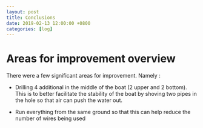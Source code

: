```yaml
---
layout: post
title: Conclusions
date: 2019-02-13 12:00:00 +0800
categories: [log]
---
```


# Areas for improvement overview
There were a few significant areas for improvement. Namely :

- Drilling 4 additional in the middle of the boat (2 upper and 2 bottom). This is to better facilitate the stability of the boat by shoving two pipes in the hole so that air can push the water out.

- Run everything from the same ground so that this can help reduce the number of wires being used
